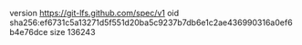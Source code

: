 version https://git-lfs.github.com/spec/v1
oid sha256:ef6731c5a13271d5f551d20ba5c9237b7db6e1c2ae436990316a0ef6b4e76dce
size 136243
